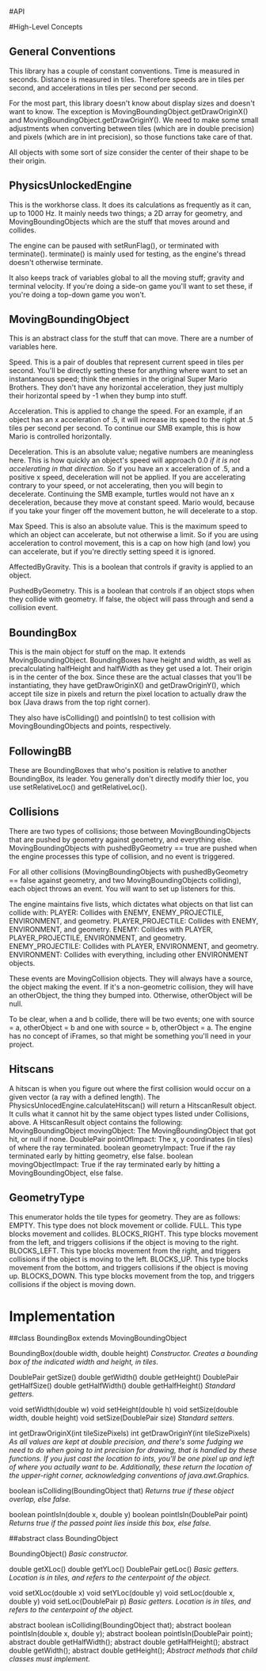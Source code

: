 #API

#High-Level Concepts

## General Conventions
This library has a couple of constant conventions. Time is measured in seconds. Distance is measured in tiles. Therefore speeds are in tiles per second, and accelerations in tiles per second per second.

For the most part, this library doesn't know about display sizes and doesn't want to know. The exception is MovingBoundingObject.getDrawOriginX() and MovingBoundingObject.getDrawOriginY(). We need to make some small adjustments when converting between tiles (which are in double precision) and pixels (which are in int precision), so those functions take care of that.

All objects with some sort of size consider the center of their shape to be their origin.

## PhysicsUnlockedEngine
This is the workhorse class. It does its calculations as frequently as it can, up to 1000 Hz. It mainly needs two things; a 2D array for geometry, and MovingBoundingObjects which are the stuff that moves around and collides.

The engine can be paused with setRunFlag(), or terminated with terminate(). terminate() is mainly used for testing, as the engine's thread doesn't otherwise terminate.

It also keeps track of variables global to all the moving stuff; gravity and terminal velocity. If you're doing a side-on game you'll want to set these, if you're doing a top-down game you won't.

## MovingBoundingObject
This is an abstract class for the stuff that can move. There are a number of variables here.

Speed. This is a pair of doubles that represent current speed in tiles per second. You'll be directly setting these for anything where want to set an instantaneous speed; think the enemies in the original Super Mario Brothers. They don't have any horizontal acceleration, they just multiply their horizontal speed by -1 when they bump into stuff.

Acceleration. This is applied to change the speed. For an example, if an object has an x acceleration of .5, it will increase its speed to the right at .5 tiles per second per second. To continue our SMB example, this is how Mario is controlled horizontally.

Deceleration. This is an absolute value; negative numbers are meaningless here. This is how quickly an object's speed will approach 0.0 _if it is not accelerating in that direction._ So if you have an x acceleration of .5, and a positive x speed, deceleration will not be applied. If you are accelerating contrary to your speed, or not accelerating, then you will begin to decelerate. Continuing the SMB example, turtles would not have an x deceleration, because they move at constant speed. Mario would, because if you take your finger off the movement button, he will decelerate to a stop.

Max Speed. This is also an absolute value. This is the maximum speed to which an object can accelerate, but not otherwise a limit. So if you are using acceleration to control movement, this is a cap on how high (and low) you can accelerate, but if you're directly setting speed it is ignored.

AffectedByGravity. This is a boolean that controls if gravity is applied to an object.

PushedByGeometry. This is a boolean that controls if an object stops when they collide with geometry. If false, the object will pass through and send a collision event.


## BoundingBox
This is the main object for stuff on the map. It extends MovingBoundingObject. BoundingBoxes have height and width, as well as precalculating halfHeight and halfWidth as they get used a lot. Their origin is in the center of the box. Since these are the actual classes that you'll be instantiating, they have getDrawOriginX() and getDrawOriginY(), which accept tile size in pixels and return the pixel location to actually draw the box (Java draws from the top right corner).

They also have isColliding() and pointIsIn() to test collision with MovingBoundingObjects and points, respectively.

## FollowingBB
These are BoundingBoxes that who's position is relative to another BoundingBox, its leader. You generally don't directly modify thier loc, you use setRelativeLoc() and getRelativeLoc().

## Collisions
There are two types of collisions; those between MovingBoundingObjects that are pushed by geometry against geometry, and everything else. MovingBoundingObjects with pushedByGeometry == true are pushed when the engine processes this type of collision, and no event is triggered.

For all other collisions (MovingBoundingObjects with pushedByGeometry == false against geometry, and two MovingBoundingObjects colliding), each object throws an event. You will want to set up listeners for this.

The engine maintains five lists, which dictates what objects on that list can collide with:
PLAYER: Collides with ENEMY, ENEMY_PROJECTILE, ENVIRONMENT, and geometry.
PLAYER_PROJECTILE: Collides with ENEMY, ENVIRONMENT, and geometry.
ENEMY: Collides with PLAYER, PLAYER_PROJECTILE, ENVIRONMENT, and geometry.
ENEMY_PROJECTILE: Collides with PLAYER, ENVIRONMENT, and geometry.
ENVIRONMENT: Collides with everything, including other ENVIRONMENT objects.

These events are MovingCollision objects. They will always have a source, the object making the event. If it's a non-geometric collision, they will have an otherObject, the thing they bumped into. Otherwise, otherObject will be null.

To be clear, when a and b collide, there will be two events; one with source = a, otherObject = b and one with source = b, otherObject = a. The engine has no concept of iFrames, so that might be something you'll need in your project.

## Hitscans
A hitscan is when you figure out where the first collision would occur on a given vector (a ray with a defined length). The PhysicsUnlocedEngine.calculateHitscan() will return a HitscanResult object. It culls what it cannot hit by the same object types listed under Collisions, above. A HitscanResult object contains the following:
MovingBoundingObject movingObject: The MovingBoundingObject that got hit, or null if none.
DoublePair pointOfImpact: The x, y coordinates (in tiles) of where the ray terminated.
boolean geometryImpact: True if the ray terminated early by hitting geometry, else false.
boolean movingObjectImpact: True if the ray terminated early by hitting a MovingBoundingObject, else false.

## GeometryType
This enumerator holds the tile types for geometry. They are as follows:
EMPTY. This type does not block movement or collide.
FULL. This type blocks movement and collides.
BLOCKS_RIGHT. This type blocks movement from the left, and triggers collisions if the object is moving to the right.
BLOCKS_LEFT. This type blocks movement from the right, and triggers collisions if the object is moving to the left.
BLOCKS_UP. This type blocks movement from the bottom, and triggers collisions if the object is moving up.
BLOCKS_DOWN. This type blocks movement from the top, and triggers collisions if the object is moving down.

# Implementation

##class BoundingBox extends MovingBoundingObject

BoundingBox(double width, double height)
*Constructor. Creates a bounding box of the indicated width and height, in tiles.*

DoublePair getSize()
double getWidth()
double getHeight()
DoublePair getHalfSize()
double getHalfWidth()
double getHalfHeight()
*Standard getters.*

void setWidth(double w)
void setHeight(double h)
void setSize(double width, double height)
void setSize(DoublePair size)
*Standard setters.*

int getDrawOriginX(int tileSizePixels)
int getDrawOriginY(int tileSizePixels)
*As all values are kept at double precision, and there's some fudging we need to do when going to int precision for drawing, that is handled by these functions. If you just cast the location to ints, you'll be one pixel up and left of where you actually want to be. Additionally, these return the location of the upper-right corner, acknowledging conventions of java.awt.Graphics.*

boolean isColliding(BoundingObject that)
*Returns true if these object overlap, else false.*

boolean pointIsIn(double x, double y)
boolean pointIsIn(DoublePair point)
*Returns true if the passed point lies inside this box, else false.*

##abstract class BoundingObject

BoundingObject()
*Basic constructor.*

double getXLoc()
double getYLoc()
DoublePair getLoc()
*Basic getters. Location is in tiles, and refers to the centerpoint of the object.*

void setXLoc(double x)
void setYLoc(double y)
void setLoc(double x, double y)
void setLoc(DoublePair p)
*Basic getters. Location is in tiles, and refers to the centerpoint of the object.*

abstract boolean isColliding(BoundingObject that);
abstract boolean pointIsIn(double x, double y);
abstract boolean pointIsIn(DoublePair point);
abstract double getHalfWidth();
abstract double getHalfHeight();
abstract double getWidth();
abstract double getHeight();
*Abstract methods that child classes must implement.*